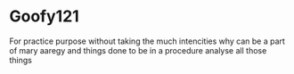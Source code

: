 # Goofy121
For practice purpose
without taking the much intencities why can be a part of mary aaregy
and things done to be in a procedure analyse all those things
